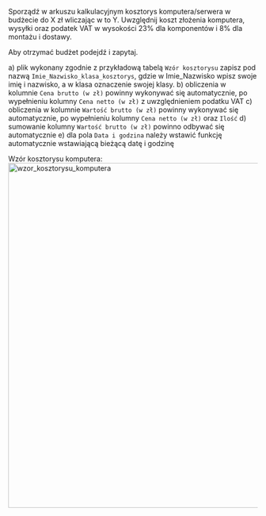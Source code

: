 Sporządź w arkuszu kalkulacyjnym kosztorys komputera/serwera w budżecie do X zł wliczając w to Y. Uwzględnij koszt złożenia komputera, wysyłki oraz podatek VAT w wysokości 23% dla komponentów i 8% dla montażu i dostawy.

Aby otrzymać budżet podejdź i zapytaj.

a) plik wykonany zgodnie z przykładową tabelą `Wzór kosztorysu` zapisz pod nazwą `Imie_Nazwisko_klasa_kosztorys`, gdzie w Imie_Nazwisko wpisz swoje imię i nazwisko, a w klasa oznaczenie swojej klasy.
b) obliczenia w kolumnie `Cena brutto (w zł)` powinny wykonywać się automatycznie, po wypełnieniu kolumny `Cena netto (w zł)` z uwzględnieniem podatku VAT
c) obliczenia w kolumnie `Wartość brutto (w zł)` powinny wykonywać się automatycznie, po wypełnieniu kolumny `Cena netto (w zł)` oraz `Ilość`
d) sumowanie kolumny `Wartość brutto (w zł)` powinno odbywać się automatycznie
e) dla pola `Data i godzina` należy wstawić funkcję automatycznie wstawiającą bieżącą datę i godzinę

Wzór kosztorysu komputera:
<br>
<img width="695" alt="wzor_kosztorysu_komputera" src="https://github.com/JasinskiSz/1h-zadania/assets/33954943/46dd54f2-c7b6-4682-adf0-19d086634fc4">
